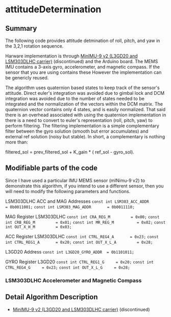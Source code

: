 # attitudeDetermination

## Summary
The following code provides attitude detmination of roll, pitch, and yaw in the 3,2,1 rotation sequence.

Harware implementation is through [MinIMU-9 v2 (L3GD20 and LSM303DLHC carrier)](https://www.pololu.com/catalog/product/1268) (discontinued) and the Arduino board. The MEMS IMU contains a 3-axis gyro, accelerometer, and magnetic compass. If the sensor that you are using contains these However the implementation can be genericly reused. 

The algorithm uses quaternion based states to keep track of the sensor's attitude. Direct euler's integration was avoided due to gimbal lock and DCM integration was avoided due to the number of states needed to be integrated and the normalization of the vectors within the DCM matrix. The quaternion vector contains only 4 states, and is easily normalized. 
That said there is an overhead associated with using the quaternion implementation in there is a need to convert to euler's representation (roll, pitch, yaw) to perform filtering.
The filtering implementation is a simple complementary filter between the gyro solution (smooth but error accumulates) and external ref solution (noisy but stable). In short, a complementary is nothing more than:

filtered_sol = prev_filtered_sol + K_gain * ( ref_sol - gyro_sol).

## Modifiable parts of the code
Since I have used a particular IMU MEMS sensor (mINimu-9 v2) to demonstrate this algorithm, if you intend to use a different sensor, then you will need to modify the following parameters and functions. 

LSM303DLHC ACC and MAG Addresses
`const int LSM303_ACC_ADDR       = 0b0011001;`
`const int LSM303_MAG_ADDR       = 0b0011110;`

MAG Register LSM303DLHC
`const int CRA_REG_M         = 0x00;`
`const int CRB_REG_M         = 0x01;`
`const int MR_REG_M          = 0x02;`
`const int OUT_X_H_M         = 0x03;`

ACC Register LSM303DLHC
`const int CTRL_REG4_A       = 0x23;`
`const int CTRL_REG1_A       = 0x20;`
`const int OUT_X_L_A         = 0x28;`

L3GD20 Address
`const int L3GD20_GYRO_ADDR  = 0b1101011;`

GYRO Register L3GD20
`const int CTRL_REG1_G     = 0x20;`
`const int CTRL_REG4_G     = 0x23;`
`const int OUT_X_L_G     = 0x28;`


###  LSM303DLHC Accelerometer and Magnetic Compass


## Detail Algorithm Description


* [MinIMU-9 v2 (L3GD20 and LSM303DLHC carrier)](https://www.pololu.com/catalog/product/1268) (discontinued)
